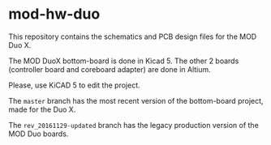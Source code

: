 mod-hw-duo
===========

This repository contains the schematics and PCB design files for the MOD Duo X. 

The MOD DuoX bottom-board is done in Kicad 5. 
The other 2 boards (controller board and coreboard adapter) are done in Altium.

Please, use KiCAD 5 to edit the project.

The `master` branch has the most recent version of the bottom-board project, made for the Duo X. 

The `rev_20161129-updated` branch has the legacy production version of the MOD Duo boards. 
